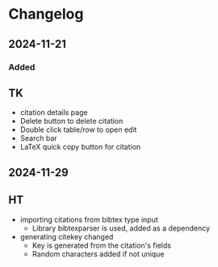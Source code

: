 # Changelog

## 2024-11-21

### Added 
## TK
- citation details page 
- Delete button to delete citation
- Double click table/row to open edit
- Search bar
- LaTeX quick copy button for citation

## 2024-11-29
## HT
- importing citations from bibtex type input
    - Library bibtexparser is used, added as a dependency
- generating citekey changed
    - Key is generated from the citation's fields
    - Random characters added if not unique
  
